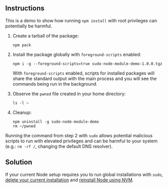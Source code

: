 ## Instructions

This is a demo to show how running `npm install` with root privileges can potentially be harmful.

1. Create a tarball of the package:

    ```shell
    npm pack
    ```

2. Install the package globally with `foreground-scripts` enabled:

    ```shell
    npm i -g --foreground-scripts=true sudo-node-module-demo-1.0.0.tgz
    ```

    With `foreground-scripts` enabled, scripts for installed packages will share the standard output with the main process and you will see the commands being run in the background.

3. Observe the `pwned` file created in your home directory:

    ```shell
    ls -l ~
    ```

4. Cleanup:

    ```shell
    npm uninstall -g sudo-node-module-demo
    rm ~/pwned
    ```

Running the command from step 2 with `sudo` allows potential malicious scripts to run with elevated privileges and can be harmful to your system (e.g.: `rm -rf /`, changing the default DNS resolver).

## Solution

If your current Node setup requires you to run global installations with `sudo`, [delete your current installation](https://stackoverflow.com/questions/11177954/how-do-i-completely-uninstall-node-js-and-reinstall-from-beginning-mac-os-x) and [reinstall Node using NVM](https://github.com/nvm-sh/nvm#installing-and-updating).
